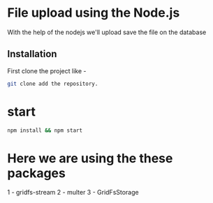 # File upload using the Node.js

With the help of the nodejs we'll upload save the file on the database

## Installation

First clone the project like -
```bash
git clone add the repository.
```
# start
```bash
npm install && npm start
```
# Here we are using the these packages
1 - gridfs-stream
2 - multer
3 - GridFsStorage
